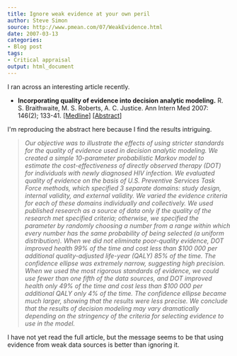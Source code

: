 ```yaml
---
title: Ignore weak evidence at your own peril
author: Steve Simon
source: http://www.pmean.com/07/WeakEvidence.html
date: 2007-03-13
categories:
- Blog post
tags:
- Critical appraisal
output: html_document
---
```

I ran across an interesting article recently.

-   **Incorporating quality of evidence into decision analytic
    modeling.** R. S. Braithwaite, M. S. Roberts, A. C. Justice. Ann
    Intern Med 2007: 146(2); 133-41.
    [\[Medline\]](http://www.ncbi.nlm.nih.gov/entrez/query.fcgi?cmd=Retrieve&db=PubMed&list_uids=17227937&dopt=Abstract)
    [\[Abstract\]](http://www.annals.org/cgi/content/abstract/146/2/133)

I'm reproducing the abstract here because I find the results
intriguing.

> *Our objective was to illustrate the effects of using stricter
> standards for the quality of evidence used in decision analytic
> modeling. We created a simple 10-parameter probabilistic Markov model
> to estimate the cost-effectiveness of directly observed therapy (DOT)
> for individuals with newly diagnosed HIV infection. We evaluated
> quality of evidence on the basis of U.S. Preventive Services Task
> Force methods, which specified 3 separate domains: study design,
> internal validity, and external validity. We varied the evidence
> criteria for each of these domains individually and collectively. We
> used published research as a source of data only if the quality of the
> research met specified criteria; otherwise, we specified the parameter
> by randomly choosing a number from a range within which every number
> has the same probability of being selected (a uniform distribution).
> When we did not eliminate poor-quality evidence, DOT improved health
> 99% of the time and cost less than \$100 000 per additional
> quality-adjusted life-year (QALY) 85% of the time. The confidence
> ellipse was extremely narrow, suggesting high precision. When we used
> the most rigorous standards of evidence, we could use fewer than one
> fifth of the data sources, and DOT improved health only 49% of the
> time and cost less than \$100 000 per additional QALY only 4% of the
> time. The confidence ellipse became much larger, showing that the
> results were less precise. We conclude that the results of decision
> modeling may vary dramatically depending on the stringency of the
> criteria for selecting evidence to use in the model.*

I have not yet read the full article, but the message seems to be that
using evidence from weak data sources is better than ignoring it.
